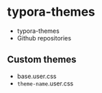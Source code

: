 # typora-themes

- typora-themes
- Github repositories


## Custom themes

- base.user.css
- `theme-name`.user.css
  


